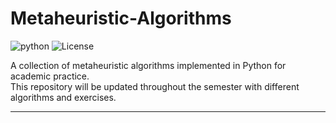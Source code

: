 # Metaheuristic-Algorithms
![python](https://img.shields.io/badge/python-3670A0?style=for-the-badge&logo=python&logoColor=ffdd54)
![License](https://img.shields.io/badge/-MIT-black?style=for-the-badge&logo=opensourceinitiative&logoColor=white)

A collection of metaheuristic algorithms implemented in Python for academic practice.  
This repository will be updated throughout the semester with different algorithms and exercises.

---
